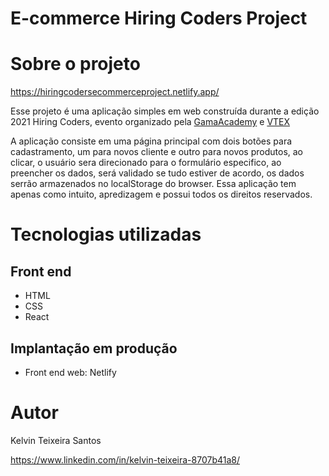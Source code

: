 # E-commerce Hiring Coders Project

# Sobre o projeto
https://hiringcodersecommerceproject.netlify.app/

Esse projeto é uma aplicação simples em web construída durante a edição 2021 Hiring Coders, evento organizado pela [GamaAcademy](https://www.gama.academy/ "Site da Gama Academy") e [VTEX](https://vtex.com/br-pt/ "Site da VTEX")  
 
A aplicação consiste em uma página principal com dois botões para cadastramento, um para novos cliente e outro para novos produtos, ao clicar, o usuário sera direcionado para o formulário especifico, ao preencher os dados, será validado se tudo estiver de acordo, os dados serrão armazenados no localStorage do browser. Essa aplicação tem apenas como intuito, apredizagem e possui todos os direitos reservados.

# Tecnologias utilizadas
## Front end
- HTML 
- CSS 
- React 

## Implantação em produção
- Front end web: Netlify

# Autor

Kelvin Teixeira Santos

https://www.linkedin.com/in/kelvin-teixeira-8707b41a8/
